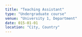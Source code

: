 ```yaml
---
title: "Teaching Assistant"
type: "Undergraduate course"
venue: "University 1, Department"
date: 015-01-01
location: "City, Country"
---
```


